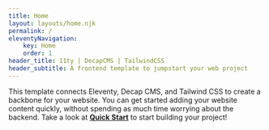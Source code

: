 ```yaml
---
title: Home
layout: layouts/home.njk
permalink: /
eleventyNavigation:
    key: Home
    order: 1
header_title: 11ty | DecapCMS | TailwindCSS
header_subtitle: A frontend template to jumpstart your web project
---
```



This template connects Eleventy, Decap CMS, and Tailwind CSS to create a backbone for your website. You can get started adding your website content quickly, without spending as much time worrying about the backend. Take a look at **[Quick Start](https://11ty-decap-starter.kind.systems/quickstart)** to start building your project!
